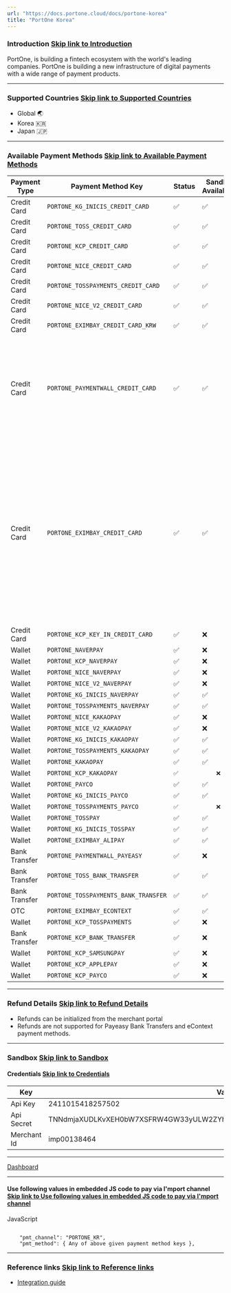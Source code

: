 ```yaml
---
url: "https://docs.portone.cloud/docs/portone-korea"
title: "PortOne Korea"
---
```


### Introduction   [Skip link to Introduction](https://docs.portone.cloud/docs/portone-korea\#introduction)

PortOne, is building a fintech ecosystem with the world's leading companies. PortOne is building a new infrastructure of digital payments with a wide range of payment products.

* * *

### Supported Countries   [Skip link to Supported Countries](https://docs.portone.cloud/docs/portone-korea\#supported-countries)

- Global 🌏
- Korea 🇰🇷
- Japan 🇯🇵

* * *

### Available Payment Methods   [Skip link to Available Payment Methods](https://docs.portone.cloud/docs/portone-korea\#available-payment-methods)

| Payment Type | Payment Method Key | Status | Sandbox Availability | Currency |
| --- | --- | --- | --- | --- |
| Credit Card | `PORTONE_KG_INICIS_CREDIT_CARD` | ✅ | ✅ | KRW |
| Credit Card | `PORTONE_TOSS_CREDIT_CARD` | ✅ | ✅ | KRW |
| Credit Card | `PORTONE_KCP_CREDIT_CARD` | ✅ | ✅ | KRW |
| Credit Card | `PORTONE_NICE_CREDIT_CARD` | ✅ | ✅ | KRW |
| Credit Card | `PORTONE_TOSSPAYMENTS_CREDIT_CARD` | ✅ | ✅ | KRW |
| Credit Card | `PORTONE_NICE_V2_CREDIT_CARD` | ✅ | ✅ | KRW |
| Credit Card | `PORTONE_EXIMBAY_CREDIT_CARD_KRW` | ✅ | ✅ | KRW |
| Credit Card | `PORTONE_PAYMENTWALL_CREDIT_CARD` | ✅ | ✅ | USD, KRW, JPY, EUR, RUB, HKD, AUD, GBP, CAD, THB, TWD, SGD |
| Credit Card | `PORTONE_EXIMBAY_CREDIT_CARD` | ✅ | ✅ | USD, EUR, JPY, SGD, AUD, HKD, THB, GBP, CAD, RUB, TWD, MYR, VND, PHP, MNT, NZD, AED, MOP, BRL, KZT, NOK, SAR, TRY |
| Credit Card | `PORTONE_KCP_KEY_IN_CREDIT_CARD` | ✅ | ❌ | KRW |
| Wallet | `PORTONE_NAVERPAY` | ✅ | ❌ | KRW |
| Wallet | `PORTONE_KCP_NAVERPAY` | ✅ | ❌ | KRW |
| Wallet | `PORTONE_NICE_NAVERPAY ` | ✅ | ❌ | KRW |
| Wallet | `PORTONE_NICE_V2_NAVERPAY ` | ✅ | ❌ | KRW |
| Wallet | `PORTONE_KG_INICIS_NAVERPAY` | ✅ | ✅ | KRW |
| Wallet | `PORTONE_TOSSPAYMENTS_NAVERPAY` | ✅ | ✅ | KRW |
| Wallet | `PORTONE_NICE_KAKAOPAY ` | ✅ | ❌ | KRW |
| Wallet | `PORTONE_NICE_V2_KAKAOPAY ` | ✅ | ❌ | KRW |
| Wallet | `PORTONE_KG_INICIS_KAKAOPAY` | ✅ | ✅ | KRW |
| Wallet | `PORTONE_TOSSPAYMENTS_KAKAOPAY` | ✅ | ✅ | KRW |
| Wallet | `PORTONE_KAKAOPAY` | ✅ | ✅ | KRW |
| Wallet | `PORTONE_KCP_KAKAOPAY` | `✅` | `    ❌` | KRW |
| Wallet | `PORTONE_PAYCO` | ✅ | ✅ | KRW |
| Wallet | `PORTONE_KG_INICIS_PAYCO` | ✅ | ✅ | KRW |
| Wallet | `PORTONE_TOSSPAYMENTS_PAYCO` | `✅` | `    ❌` | KRW |
| Wallet | `PORTONE_TOSSPAY` | ✅ | ✅ | KRW |
| Wallet | `PORTONE_KG_INICIS_TOSSPAY` | ✅ | ✅ | KRW |
| Wallet | `PORTONE_EXIMBAY_ALIPAY` | ✅ | ✅ | KRW,USD |
| Bank Transfer | `PORTONE_PAYMENTWALL_PAYEASY` | ✅ | ❌ | JPY |
| Bank Transfer | `PORTONE_TOSS_BANK_TRANSFER` | ✅ | ✅ | KRW |
| Bank Transfer | `PORTONE_TOSSPAYMENTS_BANK_TRANSFER` | ✅ | ✅ | KRW |
| OTC | `PORTONE_EXIMBAY_ECONTEXT` | ✅ | ✅ | JPY |
| Wallet | `PORTONE_KCP_TOSSPAYMENTS` | ✅ | ❌ | KRW |
| Bank Transfer | `PORTONE_KCP_BANK_TRANSFER` | ✅ | ❌ | KRW |
| Wallet | `PORTONE_KCP_SAMSUNGPAY` | ✅ | ❌ | KRW |
| Wallet | `PORTONE_KCP_APPLEPAY` | ✅ | ❌ | KRW |
| Wallet | `PORTONE_KCP_PAYCO` | ✅ | ❌ | KRW |

* * *

### Refund Details   [Skip link to Refund Details](https://docs.portone.cloud/docs/portone-korea\#refund-details)

- Refunds can be initialized from the merchant portal
- Refunds are not supported for Payeasy Bank Transfers and eContext payment methods.

* * *

### Sandbox   [Skip link to Sandbox](https://docs.portone.cloud/docs/portone-korea\#sandbox)

#### Credentials   [Skip link to Credentials](https://docs.portone.cloud/docs/portone-korea\#credentials)

| Key | Value |
| --- | --- |
| Api Key | 2411015418257502 |
| Api Secret | TNNdmjaXUDLKvXEH0bW7XSFRW4GW33yULW2ZYhE3LxSZDVeuYEWyw5F9VFkfQxKk9dLwiN88BqtwLr6x |
| Merchant Id | imp00138464 |

* * *

[Dashboard](https://admin.portone.io/)

* * *

#### Use following values in embedded JS code to pay via I'mport channel   [Skip link to Use following values in embedded JS code to pay via I'mport channel](https://docs.portone.cloud/docs/portone-korea\#use-following-values-in-embedded-js-code-to-pay-via-import-channel)

JavaScript

```rdmd-code lang-javascript theme-light

    "pmt_channel": "PORTONE_KR",
    "pmt_method": { Any of above given payment method keys },

```

* * *

### Reference links   [Skip link to Reference links](https://docs.portone.cloud/docs/portone-korea\#reference-links)

- [Integration guide](https://portone.gitbook.io/docs/)
